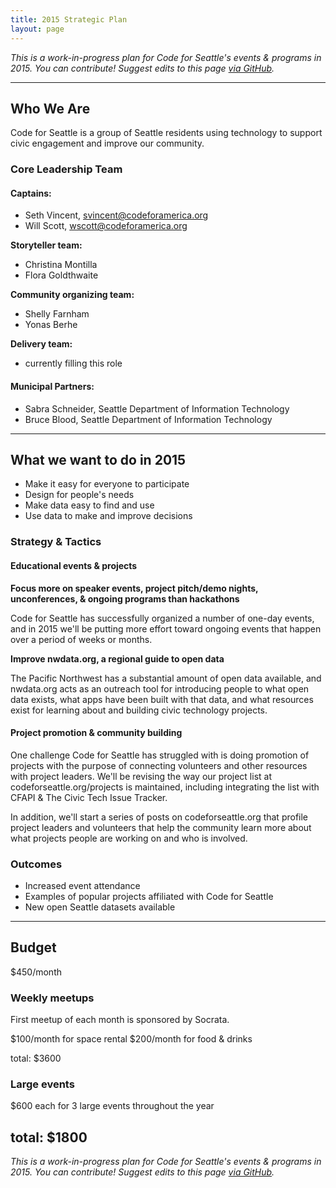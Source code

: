 ```yaml
---
title: 2015 Strategic Plan
layout: page
---
```


_This is a work-in-progress plan for Code for Seattle's events & programs in 2015. You can contribute! Suggest edits to this page [via GitHub](https://github.com/codeforseattle/codeforseattle.github.com/blob/master/plan/2015.md)._

---

## Who We Are

Code for Seattle is a group of Seattle residents using technology to support civic engagement and improve our community.

### Core Leadership Team

#### Captains: 
- Seth Vincent, svincent@codeforamerica.org
- Will Scott, wscott@codeforamerica.org

**Storyteller team:**  

- Christina Montilla
- Flora Goldthwaite

**Community organizing team:**

- Shelly Farnham
- Yonas Berhe

**Delivery team:**

- currently filling this role

#### Municipal Partners:
- Sabra Schneider, Seattle Department of Information Technology
- Bruce Blood, Seattle Department of Information Technology

---

## What we want to do in 2015

- Make it easy for everyone to participate
- Design for people's needs
- Make data easy to find and use
- Use data to make and improve decisions


### Strategy & Tactics


#### Educational events & projects

**Focus more on speaker events, project pitch/demo nights, unconferences, & ongoing programs than hackathons**

Code for Seattle has successfully organized a number of one-day events, and in 2015 we'll be putting more effort toward ongoing events that happen over a period of weeks or months.


**Improve nwdata.org, a regional guide to open data**

The Pacific Northwest has a substantial amount of open data available, and nwdata.org acts as an outreach tool for introducing people to what open data exists, what apps have been built with that data, and what resources exist for learning about and building civic technology projects.


#### Project promotion & community building

One challenge Code for Seattle has struggled with is doing promotion of projects with the purpose of connecting volunteers and other resources with project leaders. We'll be revising the way our project list at codeforseattle.org/projects is maintained, including integrating the list with CFAPI & The Civic Tech Issue Tracker.

In addition, we'll start a series of posts on codeforseattle.org that profile project leaders and volunteers that help the community learn more about what projects people are working on and who is involved.

### Outcomes

- Increased event attendance
- Examples of popular projects affiliated with Code for Seattle
- New open Seattle datasets available


---

## Budget

$450/month

### Weekly meetups

First meetup of each month is sponsored by Socrata.

$100/month for space rental
$200/month for food & drinks

total: $3600

### Large events

$600 each for 3 large events throughout the year

total: $1800
---

_This is a work-in-progress plan for Code for Seattle's events & programs in 2015. You can contribute! Suggest edits to this page [via GitHub](https://github.com/codeforseattle/codeforseattle.github.com/blob/master/plan/2015.md)._

